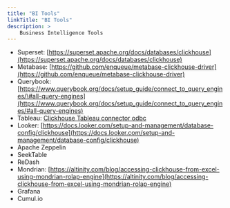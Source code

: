 ```yaml
---
title: "BI Tools"
linkTitle: "BI Tools"
description: >
    Business Intelligence Tools
---
```

* Superset: [https://superset.apache.org/docs/databases/clickhouse](https://superset.apache.org/docs/databases/clickhouse)
* Metabase: [https://github.com/enqueue/metabase-clickhouse-driver](https://github.com/enqueue/metabase-clickhouse-driver)
* Querybook: [https://www.querybook.org/docs/setup_guide/connect_to_query_engines/\#all-query-engines](https://www.querybook.org/docs/setup_guide/connect_to_query_engines/#all-query-engines)
* Tableau: [Clickhouse Tableau connector odbc](https://github.com/Altinity/clickhouse-tableau-connector-odbc)
* Looker: [https://docs.looker.com/setup-and-management/database-config/clickhouse](https://docs.looker.com/setup-and-management/database-config/clickhouse)
* Apache Zeppelin
* SeekTable
* ReDash
* Mondrian: [https://altinity.com/blog/accessing-clickhouse-from-excel-using-mondrian-rolap-engine](https://altinity.com/blog/accessing-clickhouse-from-excel-using-mondrian-rolap-engine)
* Grafana
* Cumul.io
